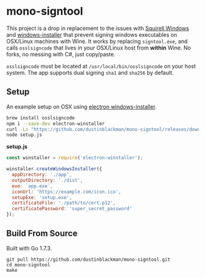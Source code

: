 # mono-signtool

This project is a drop in replacement to the issues with [Squirell.Windows](https://github.com/Squirrel/Squirrel.Windows/pull/505) and [windows-installer](https://github.com/electron/windows-installer/issues/27) that prevent signing windows executables on OSX/Linux machines with Wine. It works by replacing `signtool.exe`, and calls `osslsigncode` that lives in your OSX/Linux host from __within__ Wine. No forks, no messing with C#, just copy/paste.

`osslsigncode` must be located at `/usr/local/bin/osslsigncode` on your host system. The app supports dual signing `sha1` and `sha256` by default.

## Setup

An example setup on OSX using [electron windows-installer](https://github.com/electron/windows-installer/).

```sh
brew install osslsigncode
npm i --save-dev electron-winstaller
curl -Ls "https://github.com/dustinblackman/mono-signtool/releases/download/0.0.1/mono-signtool.tar.gz" | tar xz -C ./node_modules/electron-winstaller/vendor/
node setup.js
```

__setup.js__
```javascript
const winstaller = require('electron-winstaller');

winstaller.createWindowsInstaller({
  appDirectory: './app',
  outputDirectory: './dist',
  exe: `app.exe`,
  iconUrl: 'https://example.com/icon.ico',
  setupExe: 'setup.exe',
  certificateFile: './path/to/cert.p12',
  certificatePassword: 'super_secret_password'
});
```

## Build From Source

Built with Go 1.7.3.

```
git pull https://github.com/dustinblackman/mono-signtool.git
cd mono-signtool
make
```
